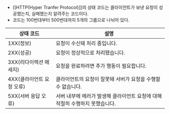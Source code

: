 - [[HTTP(Hyper Tranfer Protocol)]]의 상태 코드는 클라이언트가 보낸 요청이 성공했는지, 실패했는지 알려주는 코드이다.
- 코드는 100번대부터 500번대까지 5개의 그룹으로 나뉘어 있다.

| 상태 코드 | 설명 |
| ---- | ---- |
| 1XX(정보) | 요청이 수신돼 처리 중입니다. |
| 2XX(성공) | 요청이 정상적으로 처리됐습니다. |
| 3XX(리다이렉션 메세지) | 요청을 완료하려면 추가 행동이 필요합니다. |
| 4XX(클라이언트 요청 오류) | 클라이언트의 요청이 잘못돼 서버가 요청을 수행할 수 없습니다. |
| 5XX(서버 응답 오류) | 서버 내부에 에러가 발생해 클라이언트 요청에 대해 적절히 수행하지 못했습니다. |

